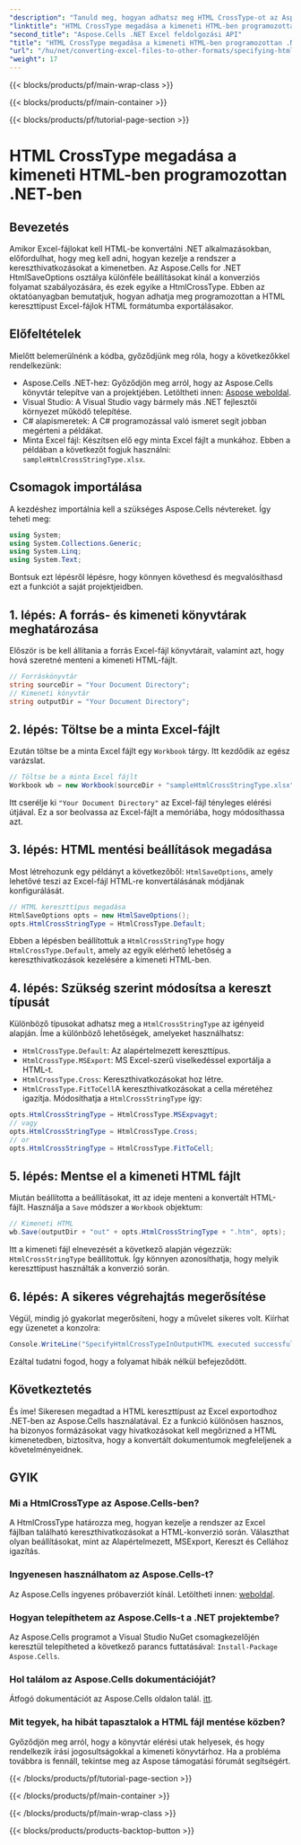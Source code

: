 ```yaml
---
"description": "Tanuld meg, hogyan adhatsz meg HTML CrossType-ot az Aspose.Cells for .NET-ben. Kövesd lépésről lépésre szóló útmutatónkat az Excel-fájlok precíz HTML-be konvertálásához."
"linktitle": "HTML CrossType megadása a kimeneti HTML-ben programozottan .NET-ben"
"second_title": "Aspose.Cells .NET Excel feldolgozási API"
"title": "HTML CrossType megadása a kimeneti HTML-ben programozottan .NET-ben"
"url": "/hu/net/converting-excel-files-to-other-formats/specifying-html-crosstype-in-output-html/"
"weight": 17
---
```


{{< blocks/products/pf/main-wrap-class >}}

{{< blocks/products/pf/main-container >}}

{{< blocks/products/pf/tutorial-page-section >}}

# HTML CrossType megadása a kimeneti HTML-ben programozottan .NET-ben

## Bevezetés
Amikor Excel-fájlokat kell HTML-be konvertálni .NET alkalmazásokban, előfordulhat, hogy meg kell adni, hogyan kezelje a rendszer a kereszthivatkozásokat a kimenetben. Az Aspose.Cells for .NET HtmlSaveOptions osztálya különféle beállításokat kínál a konverziós folyamat szabályozására, és ezek egyike a HtmlCrossType. Ebben az oktatóanyagban bemutatjuk, hogyan adhatja meg programozottan a HTML kereszttípust Excel-fájlok HTML formátumba exportálásakor. 
## Előfeltételek
Mielőtt belemerülnénk a kódba, győződjünk meg róla, hogy a következőkkel rendelkezünk:
- Aspose.Cells .NET-hez: Győződjön meg arról, hogy az Aspose.Cells könyvtár telepítve van a projektjében. Letöltheti innen: [Aspose weboldal](https://releases.aspose.com/cells/net/).
- Visual Studio: A Visual Studio vagy bármely más .NET fejlesztői környezet működő telepítése.
- C# alapismeretek: A C# programozással való ismeret segít jobban megérteni a példákat.
- Minta Excel fájl: Készítsen elő egy minta Excel fájlt a munkához. Ebben a példában a következőt fogjuk használni: `sampleHtmlCrossStringType.xlsx`.
## Csomagok importálása
A kezdéshez importálnia kell a szükséges Aspose.Cells névtereket. Így teheti meg:
```csharp
using System;
using System.Collections.Generic;
using System.Linq;
using System.Text;
```
Bontsuk ezt lépésről lépésre, hogy könnyen követhesd és megvalósíthasd ezt a funkciót a saját projektjeidben.
## 1. lépés: A forrás- és kimeneti könyvtárak meghatározása
Először is be kell állítania a forrás Excel-fájl könyvtárait, valamint azt, hogy hová szeretné menteni a kimeneti HTML-fájlt.
```csharp
// Forráskönyvtár
string sourceDir = "Your Document Directory";
// Kimeneti könyvtár
string outputDir = "Your Document Directory";
```
## 2. lépés: Töltse be a minta Excel-fájlt
Ezután töltse be a minta Excel fájlt egy `Workbook` tárgy. Itt kezdődik az egész varázslat.
```csharp
// Töltse be a minta Excel fájlt
Workbook wb = new Workbook(sourceDir + "sampleHtmlCrossStringType.xlsx");
```
Itt cserélje ki `"Your Document Directory"` az Excel-fájl tényleges elérési útjával. Ez a sor beolvassa az Excel-fájlt a memóriába, hogy módosíthassa azt.
## 3. lépés: HTML mentési beállítások megadása
Most létrehozunk egy példányt a következőből: `HtmlSaveOptions`, amely lehetővé teszi az Excel-fájl HTML-re konvertálásának módjának konfigurálását.
```csharp
// HTML kereszttípus megadása
HtmlSaveOptions opts = new HtmlSaveOptions();
opts.HtmlCrossStringType = HtmlCrossType.Default;
```
Ebben a lépésben beállítottuk a `HtmlCrossStringType` hogy `HtmlCrossType.Default`, amely az egyik elérhető lehetőség a kereszthivatkozások kezelésére a kimeneti HTML-ben.
## 4. lépés: Szükség szerint módosítsa a kereszt típusát
Különböző típusokat adhatsz meg a `HtmlCrossStringType` az igényeid alapján. Íme a különböző lehetőségek, amelyeket használhatsz:
- `HtmlCrossType.Default`: Az alapértelmezett kereszttípus.
- `HtmlCrossType.MSExport`: MS Excel-szerű viselkedéssel exportálja a HTML-t.
- `HtmlCrossType.Cross`: Kereszthivatkozásokat hoz létre.
- `HtmlCrossType.FitToCell`A kereszthivatkozásokat a cella méretéhez igazítja.
Módosíthatja a `HtmlCrossStringType` így:
```csharp
opts.HtmlCrossStringType = HtmlCrossType.MSExpvagyt;
// vagy 
opts.HtmlCrossStringType = HtmlCrossType.Cross;
// or
opts.HtmlCrossStringType = HtmlCrossType.FitToCell;
```
## 5. lépés: Mentse el a kimeneti HTML fájlt
Miután beállította a beállításokat, itt az ideje menteni a konvertált HTML-fájlt. Használja a `Save` módszer a `Workbook` objektum:
```csharp
// Kimeneti HTML
wb.Save(outputDir + "out" + opts.HtmlCrossStringType + ".htm", opts);
```
Itt a kimeneti fájl elnevezését a következő alapján végezzük: `HtmlCrossStringType` beállítottuk. Így könnyen azonosíthatja, hogy melyik kereszttípust használták a konverzió során.
## 6. lépés: A sikeres végrehajtás megerősítése
Végül, mindig jó gyakorlat megerősíteni, hogy a művelet sikeres volt. Kiírhat egy üzenetet a konzolra:
```csharp
Console.WriteLine("SpecifyHtmlCrossTypeInOutputHTML executed successfully.\r\n");
```
Ezáltal tudatni fogod, hogy a folyamat hibák nélkül befejeződött.
## Következtetés
És íme! Sikeresen megadtad a HTML kereszttípust az Excel exportodhoz .NET-ben az Aspose.Cells használatával. Ez a funkció különösen hasznos, ha bizonyos formázásokat vagy hivatkozásokat kell megőrizned a HTML kimenetedben, biztosítva, hogy a konvertált dokumentumok megfeleljenek a követelményeidnek.
## GYIK
### Mi a HtmlCrossType az Aspose.Cells-ben?  
A HtmlCrossType határozza meg, hogyan kezelje a rendszer az Excel fájlban található kereszthivatkozásokat a HTML-konverzió során. Választhat olyan beállításokat, mint az Alapértelmezett, MSExport, Kereszt és Cellához igazítás.
### Ingyenesen használhatom az Aspose.Cells-t?  
Az Aspose.Cells ingyenes próbaverziót kínál. Letöltheti innen: [weboldal](https://releases.aspose.com/).
### Hogyan telepíthetem az Aspose.Cells-t a .NET projektembe?  
Az Aspose.Cells programot a Visual Studio NuGet csomagkezelőjén keresztül telepítheted a következő parancs futtatásával: `Install-Package Aspose.Cells`.
### Hol találom az Aspose.Cells dokumentációját?  
Átfogó dokumentációt az Aspose.Cells oldalon talál. [itt](https://reference.aspose.com/cells/net/).
### Mit tegyek, ha hibát tapasztalok a HTML fájl mentése közben?  
Győződjön meg arról, hogy a könyvtár elérési utak helyesek, és hogy rendelkezik írási jogosultságokkal a kimeneti könyvtárhoz. Ha a probléma továbbra is fennáll, tekintse meg az Aspose támogatási fórumát segítségért.

{{< /blocks/products/pf/tutorial-page-section >}}

{{< /blocks/products/pf/main-container >}}

{{< /blocks/products/pf/main-wrap-class >}}

{{< blocks/products/products-backtop-button >}}